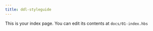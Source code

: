 ```yaml
---
title: ddl-styleguide
---
```


This is your index page. You can edit its contents at `docs/01-index.hbs`

